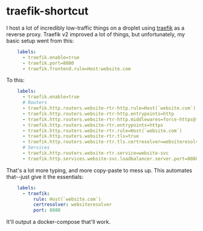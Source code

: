 # traefik-shortcut

I host a lot of incredibly low-traffic things on a droplet using [traefik](https://github.com/containous/traefik) as a reverse proxy.  Traefik v2 improved a lot of things, but unfortunately, my basic setup went from this:

```yml
    labels:
      - traefik.enable=true
      - traefik.port=8080
      - traefik.frontend.rule=Host:website.com
```

To this:
```yml
    labels:
      - traefik.enable=true
      # Routers
      - traefik.http.routers.website-rtr-http.rule=Host(`website.com`)
      - traefik.http.routers.website-rtr-http.entrypoints=http
      - traefik.http.routers.website-rtr-http.middlewares=force-https@file
      - traefik.http.routers.website-rtr.entrypoints=https
      - traefik.http.routers.website-rtr.rule=Host(`website.com`)
      - traefik.http.routers.website-rtr.tls=true
      - traefik.http.routers.website-rtr.tls.certresolver=websiteresolver
      # Services
      - traefik.http.routers.website-rtr.service=website-svc
      - traefik.http.services.website-svc.loadbalancer.server.port=8080
```
That's a lot more typing, and more copy-paste to mess up.  This automates that--just give it the essentials:

```yml
    labels:
      - traefik:
          rule: Host(`website.com`)
          certresolver: websiteresolver
          port: 8080
```
It'll output a docker-compose that'll work.